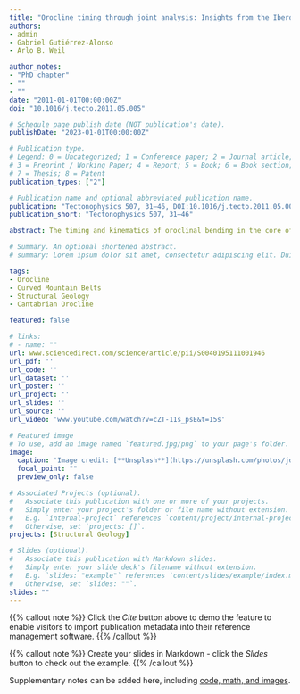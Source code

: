 ```yaml
---
title: "Orocline timing through joint analysis: Insights from the Ibero-Armorican Arc"
authors:
- admin
- Gabriel Gutiérrez-Alonso
- Arlo B. Weil

author_notes:
- "PhD chapter"
- ""
- ""
date: "2011-01-01T00:00:00Z"
doi: "10.1016/j.tecto.2011.05.005"

# Schedule page publish date (NOT publication's date).
publishDate: "2023-01-01T00:00:00Z"

# Publication type.
# Legend: 0 = Uncategorized; 1 = Conference paper; 2 = Journal article;
# 3 = Preprint / Working Paper; 4 = Report; 5 = Book; 6 = Book section;
# 7 = Thesis; 8 = Patent
publication_types: ["2"]

# Publication name and optional abbreviated publication name.
publication: "Tectonophysics 507, 31–46, DOI:10.1016/j.tecto.2011.05.005"
publication_short: "Tectonophysics 507, 31–46"

abstract: The timing and kinematics of oroclinal bending in the core of the Ibero-Armorican Arc (IAA) has recently been constrained using paleomagnetic data from the Cantabrian Zone in northern Iberia. This study analyzes the joint-patterns present in rock units deposited pre-, syn- and post-oroclinal bending. Systematic changes in the orientations of tensional joint-sets in superimposed stratigraphic units are interpreted to record the progressive stages of oroclinal bending in the core of the IAA. Time constrains for joint set development are constrained by the known ages of the bounding unconformities that limit the studied stratigraphic units. Joint azimuth variability in the pre-orocline rocks (Neoproterozoic to pre-Upper Carboniferous) is comparable to the present arc curvature of the orocline (about 180°); the joints in the syn-orocline rocks (Upper Pennsylvanian or Stephanian, 304 to 299 Ma) show a lower azimuthal variability that is comparable to about 50–70% of the total curvature seen in pre-orocline rocks. Finally, post-orocline rocks (Permian) contain joints that have uniform azimuths for each set across the entirety of the present-day arc. Together these spatially and temporally distinct joint sets suggest that rotations in the Cantabrian Zone took place in the Upper Pennsylvanian during a ca. 10 Ma time period, which agrees well with previous paleomagnetic arguments. The data also provides supporting evidence for oroclinal bending by rotation around vertical axes of an initially linear, or nearly linear, orogenic belt. And finally, these data highlight the potential power in using tectonic joint sets for constraining thrust belt kinematics in curved orogenic systems when unconformity bounded stratigraphic sequences are present that are coeval with orocline development.

# Summary. An optional shortened abstract.
# summary: Lorem ipsum dolor sit amet, consectetur adipiscing elit. Duis posuere tellus ac convallis placerat. Proin tincidunt magna sed ex sollicitudin condimentum.

tags:
- Orocline
- Curved Mountain Belts
- Structural Geology
- Cantabrian Orocline

featured: false

# links:
# - name: ""
url: www.sciencedirect.com/science/article/pii/S0040195111001946
url_pdf: ''
url_code: ''
url_dataset: ''
url_poster: ''
url_project: ''
url_slides: ''
url_source: ''
url_video: 'www.youtube.com/watch?v=cZT-11s_psE&t=15s'

# Featured image
# To use, add an image named `featured.jpg/png` to your page's folder. 
image:
  caption: 'Image credit: [**Unsplash**](https://unsplash.com/photos/jdD8gXaTZsc)'
  focal_point: ""
  preview_only: false

# Associated Projects (optional).
#   Associate this publication with one or more of your projects.
#   Simply enter your project's folder or file name without extension.
#   E.g. `internal-project` references `content/project/internal-project/index.md`.
#   Otherwise, set `projects: []`.
projects: [Structural Geology]

# Slides (optional).
#   Associate this publication with Markdown slides.
#   Simply enter your slide deck's filename without extension.
#   E.g. `slides: "example"` references `content/slides/example/index.md`.
#   Otherwise, set `slides: ""`.
slides: ""
---
```


{{% callout note %}}
Click the *Cite* button above to demo the feature to enable visitors to import publication metadata into their reference management software.
{{% /callout %}}

{{% callout note %}}
Create your slides in Markdown - click the *Slides* button to check out the example.
{{% /callout %}}

Supplementary notes can be added here, including [code, math, and images](https://wowchemy.com/docs/writing-markdown-latex/).
